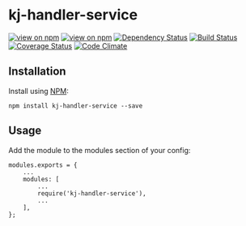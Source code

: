 # kj-handler-service
[![view on npm](http://img.shields.io/npm/v/kj-handler-service.svg)](https://www.npmjs.org/package/kj-handler-service)
[![view on npm](https://img.shields.io/npm/dm/kj-handler-service.svg)](https://www.npmjs.org/package/kj-handler-service)
[![Dependency Status](https://david-dm.org/ronelliott/kj-handler-service.svg)](https://david-dm.org/ronelliott/kj-handler-service)
[![Build Status](https://travis-ci.org/ronelliott/kj-handler-service.png)](https://travis-ci.org/ronelliott/kj-handler-service)
[![Coverage Status](https://coveralls.io/repos/ronelliott/kj-handler-service/badge.svg?branch=master)](https://coveralls.io/r/ronelliott/kj-handler-service?branch=master)
[![Code Climate](https://codeclimate.com/github/ronelliott/kj-handler-service/badges/gpa.svg)](https://codeclimate.com/github/ronelliott/kj-handler-service)


## Installation
Install using [NPM](https://github.com/isaacs/npm):

    npm install kj-handler-service --save


## Usage
Add the module to the modules section of your config:

    modules.exports = {
        ...
        modules: [
            ...
            require('kj-handler-service'),
            ...
        ],
    };
